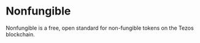 # Nonfungible
Nonfungible is a free, open standard for non-fungible tokens on the Tezos blockchain.
